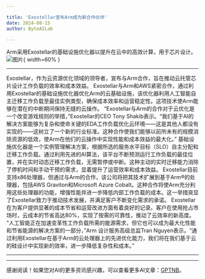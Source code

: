 ```yaml
---

title: 'Exostellar宣布Arm成为新合作伙伴'
date: 2024-08-15
author: ByteAILab

---
```


Arm采用Exostellar的基础设施优化器以提升在云中的高效计算，用于芯片设计。![图片](https://ai-techpark.com/wp-content/uploads/2024/08/Exostellar-an-960x540.jpg){ width=60% }

---

Exostellar，作为云资源优化领域的领导者，宣布与Arm合作，旨在推动云托管芯片设计工作负载的效率和成本效益。
Exostellar与Arm和AWS紧密合作，通过利用Exostellar的基础设施优化器优化Arm的云基础设施，该优化器利用人工智能自主迁移工作负载至最佳实例类型，确保成本效率和运营稳定性。这项技术使Arm能够在潜在的中断期间保持无缝的云操作。
“Exostellar与Arm的合作对于云优化是一个改变游戏规则的举措，”Exostellar的CEO Tony Shakib表示。“我们基于AI的解决方案能够为复杂和使命关键的EDA工作负载优化云环境——这是其他人都没有实现的——这树立了一个新的行业标准。这种合作使我们能够以前所未有的规模消除资源的低效，使Arm在他们的云操作中实现性能和成本效益的最大化。”
基础设施优化器是一个实例管理解决方案，根据所选的服务水平目标（SLO）自主分配和迁移工作负载。通过利用先进的AI算法，该平台不断预测运行工作负载的最佳位置，并在实时动态迁移工作负载，无需暂停或中断。这种主动的实时迁移能力消除了停机时间和手动干预的需求，显着提升了运营效率和成本效益。
Exostellar目前支持x86处理器，但通过与Arm的合作，该公司将把其技术扩展到基于Arm®的处理器，包括AWS Graviton和Microsoft Azure Cobalt。这种合作将使Arm充分利用这些处理器的功能，增强性能并进一步降低内部工作负载的成本。这一举措突显了Exostellar致力于推动技术发展，并满足客户不断变化需求的承诺。
Exostellar在为客户提供显著的成本节省和运营改进方面有着良好的记录。客户在使用抢占市场时，云成本的节省高达80%，实现了按需的可靠性，推动了云效率的新高度。
“人工智能正在加速变革性工作负载所需的能源需求，但它也可以成为最大化性能和节省能源的解决方案的一部分，”Arm 设计服务高级总监Tran Nguyen表示。“通过利用Exostellar在基于Arm的云处理器上的先进优化能力，我们将在我们基于云的硅设计中实现新的效率，进一步降低复杂性和成本。”

---
---
感谢阅读！如果您对AI的更多资讯感兴趣，可以查看更多AI文章：[GPTNB](https://gptnb.com)。